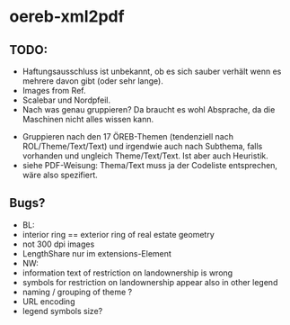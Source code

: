 # oereb-xml2pdf

## TODO:
- Haftungsausschluss ist unbekannt, ob es sich sauber verhält wenn es mehrere davon gibt (oder sehr lange).
- Images from Ref.
- Scalebar und Nordpfeil.
- Nach was genau gruppieren? Da braucht es wohl Absprache, da die Maschinen nicht alles wissen kann. 
 * Gruppieren nach den 17 ÖREB-Themen (tendenziell nach ROL/Theme/Text/Text) und irgendwie auch nach Subthema, falls vorhanden und ungleich Theme/Text/Text. Ist aber auch Heuristik.
 * siehe PDF-Weisung: Thema/Text muss ja der Codeliste entsprechen, wäre also spezifiert.

## Bugs?
- BL: 
 - interior ring == exterior ring of real estate geometry
 - not 300 dpi images
 - LengthShare nur im extensions-Element
- NW:
 - information text of restriction on landownership is wrong
 - symbols for restriction on landownership appear also in other legend
 - naming / grouping of theme ?
 - URL encoding
 - legend symbols size?